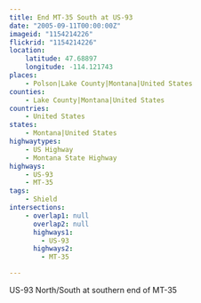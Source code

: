 ```yaml
---
title: End MT-35 South at US-93
date: "2005-09-11T00:00:00Z"
imageid: "1154214226"
flickrid: "1154214226"
location:
    latitude: 47.68897
    longitude: -114.121743
places:
    - Polson|Lake County|Montana|United States
counties:
    - Lake County|Montana|United States
countries:
    - United States
states:
    - Montana|United States
highwaytypes:
    - US Highway
    - Montana State Highway
highways:
    - US-93
    - MT-35
tags:
    - Shield
intersections:
    - overlap1: null
      overlap2: null
      highways1:
        - US-93
      highways2:
        - MT-35

---
```

US-93 North/South at southern end of MT-35